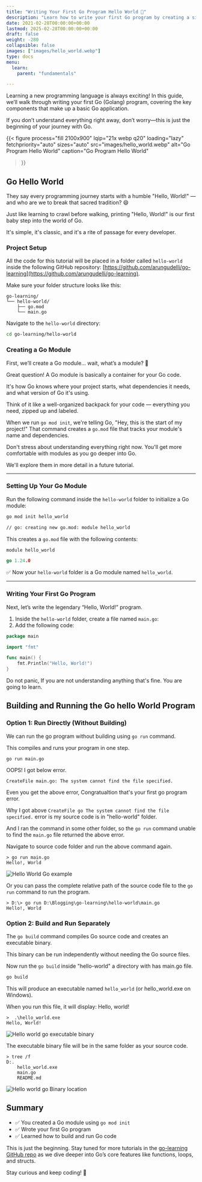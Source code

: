 ```yaml
---
title: "Writing Your First Go Program Hello World 👋"
description: "Learn how to write your first Go program by creating a simple 'Hello, World!' app. Set up a Go module, write clean Go code, and run it using the Go CLI — perfect for beginners starting with Go in a real project structure"
date: 2021-02-28T00:00:00+00:00
lastmod: 2025-02-28T00:00:00+00:00
draft: false
weight: -280
collapsible: false
images: ["images/hello_world.webp"]
type: docs
menu:
  learn:
    parent: "fundamentals"

---
```


Learning a new programming language is always exciting! In this guide, we’ll walk through writing your first Go (Golang) program, covering the key components that make up a basic Go application. 

If you don’t understand everything right away, don’t worry—this is just the beginning of your journey with Go.

{{< figure
  process="fill 2100x900"
  lqip="21x webp q20"
  loading="lazy"
  fetchpriority="auto" 
  sizes="auto"
  src="images/hello_world.webp"
  alt="Go Program Hello World"
  caption="Go Program Hello World"
>}}


## Go Hello World 

They say every programming journey starts with a humble "Hello, World!" — and who are we to break that sacred tradition? 😄 

Just like learning to crawl before walking, printing "Hello, World!" is our first baby step into the world of Go. 

It's simple, it's classic, and it's a rite of passage for every developer.

### Project Setup

All the code for this tutorial will be placed in a folder called `hello-world` inside the following GitHub repository: [https://github.com/arungudelli/go-learning](https://github.com/arungudelli/go-learning).

Make sure your folder structure looks like this:
```
go-learning/
└── hello-world/
    ├── go.mod
    └── main.go
```

Navigate to the `hello-world` directory:

```sh
cd go-learning/hello-world
```

### Creating a Go Module 

First, we’ll create a Go module… wait, what’s a module? 🤔

Great question! A Go module is basically a container for your Go code. 

It's how Go knows where your project starts, what dependencies it needs, and what version of Go it's using. 

Think of it like a well-organized backpack for your code — everything you need, zipped up and labeled.

When we run `go mod init`, we're telling Go, "Hey, this is the start of my project!" That command creates a `go.mod` file that tracks your module's name and dependencies.

Don't stress about understanding everything right now. You'll get more comfortable with modules as you go deeper into Go. 

We'll explore them in more detail in a future tutorial.


---

### Setting Up Your Go Module

Run the following command inside the `hello-world` folder to initialize a Go module:

```sh
go mod init hello_world

// go: creating new go.mod: module hello_world
```

This creates a `go.mod` file with the following contents:

```go
module hello_world

go 1.24.0
```

✅ Now your `hello-world` folder is a Go module named `hello_world`.

---

### Writing Your First Go Program

Next, let’s write the legendary “Hello, World!” program.

1. Inside the `hello-world` folder, create a file named `main.go`:
2. Add the following code:

```go
package main

import "fmt"

func main() {
    fmt.Println("Hello, World!")
}
```

Do not panic, If you are not understanding anything that's fine. You are going to learn.

## Building and Running the Go hello World Program

### Option 1: Run Directly (Without Building)

We can run the go program without building using `go run` command.

This compiles and runs your program in one step.

```
go run main.go
```

OOPS! I got below error.

```
CreateFile main.go: The system cannot find the file specified.
```

Even you get the above error, Congratualtion that's your first go program error.

Why I got above `CreateFile go The system cannot find the file specified.` error is my source code is in "hello-world" folder.

And I ran the command in some other folder, so the `go run` command unable to find the `main.go` file returned the above error.

Navigate to source code folder and run the above command again. 

```
> go run main.go
Hello!, World
```

![Hello World Go example](/images/helloworld/Hello_World_Go_example.PNG)

Or you can pass the complete relative path of the source code file to the `go run` command to run the program.

```
> D:\> go run D:\Blogging\go-learning\hello-world\main.go
Hello!, World
```

### Option 2: Build and Run Separately

The `go build` command compiles Go source code and creates an executable binary. 

This binary can be run independently without needing the Go source files. 

Now run the `go build` inside "hello-world" a directory with has main.go file.

```sh
go build
```

This will produce an executable named `hello_world` (or hello_world.exe on Windows). 

When you run this file, it will display: Hello, world!

```
>  .\hello_world.exe
Hello, World!
```
![Hello world go executable binary](/images/helloworld/goexecutablebinary.PNG)


The executable binary file will be in the same folder as your source code.

```
> tree /f
D:.
    hello_world.exe
    main.go
    README.md

```

![Hello world go Binary location](/images/helloworld/Hello_world_Binary_file_location.PNG)

## Summary

- ✅ You created a Go module using `go mod init`
- ✅ Wrote your first Go program
- ✅ Learned how to build and run Go code

This is just the beginning. Stay tuned for more tutorials in the [go-learning GitHub repo](https://github.com/arungudelli/go-learning) as we dive deeper into Go’s core features like functions, loops, and structs.

Stay curious and keep coding! 🚀




